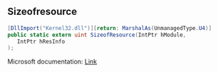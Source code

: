 ## Sizeofresource

```csharp
[DllImport("Kernel32.dll")][return: MarshalAs(UnmanagedType.U4)]
public static extern uint SizeofResource(IntPtr hModule,
   IntPtr hResInfo
);
```

Microsoft documentation: [Link](https://docs.microsoft.com/en-us/windows/win32/api/libloaderapi/nf-libloaderapi-sizeofresource)
